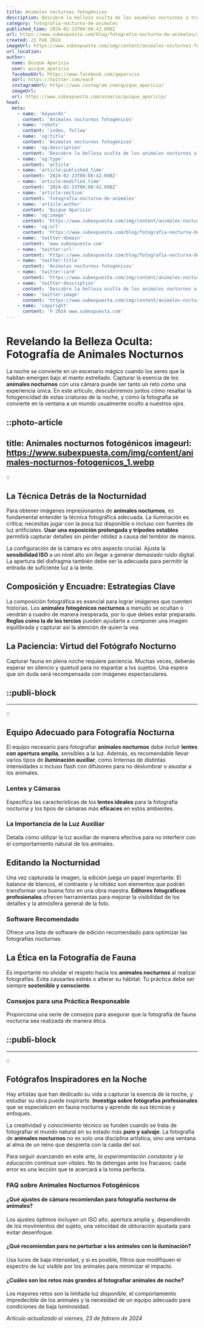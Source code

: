 ```yaml
---
title: Animales nocturnos fotogénicos
description: Descubre la belleza oculta de los animales nocturnos a través de nuestra galería de fotos cautivantes. Sumérgete en su mundo misterioso.
category: fotografia-nocturna-de-animales
published_time: 2024-02-23T00:08:42.698Z
url: https://www.subexpuesta.com/blog/fotografia-nocturna-de-animales/animales-nocturnos-fotogenicos
created: 23 Feb 2024
imageUrl: https://www.subexpuesta.com/img/content/animales-nocturnos-fotogenicos_1.webp
url_location:
author:
  name: Quique Aparicio
  user: quique_aparicio
  facebookUrl: https://www.facebook.com/qaparicio
  xUrl: https://twitter.com/eac9
  instagramUrl: https://www.instagram.com/quique_aparicio/
  imageUrl: 
  url: https://www.subexpuesta.com/usuario/quique_aparicio/
head:
  meta:
    - name: 'keywords'
      content: 'Animales nocturnos fotogénicos'
    - name: 'robots'
      content: 'index, follow'
    - name: 'og:title'
      content: 'Animales nocturnos fotogénicos'
    - name: 'og:description'
      content: 'Descubre la belleza oculta de los animales nocturnos a través de nuestra galería de fotos cautivantes. Sumérgete en su mundo misterioso.'
    - name: 'og:type'
      content: 'article'
    - name: 'article:published_time'
      content: '2024-02-23T00:08:42.698Z'
    - name: 'article:modified_time'
      content: '2024-02-23T00:08:42.698Z'
    - name: 'article:section'
      content: 'fotografia-nocturna-de-animales'
    - name: 'article:author'
      content: 'Quique Aparicio'
    - name: 'og:image'
      content: 'https://www.subexpuesta.com/img/content/animales-nocturnos-fotogenicos_1.webp'
    - name: 'og:url'
      content: 'https://www.subexpuesta.com/blog/fotografia-nocturna-de-animales/animales-nocturnos-fotogenicos'
    - name: 'twitter:domain'
      content: 'www.subexpuesta.com'
    - name: 'twitter:url'
      content: 'https://www.subexpuesta.com/blog/fotografia-nocturna-de-animales/animales-nocturnos-fotogenicos'
    - name: 'twitter:title'
      content: 'Animales nocturnos fotogénicos'
    - name: 'twitter:card'
      content: 'https://www.subexpuesta.com/img/content/animales-nocturnos-fotogenicos_1.webp'
    - name: 'twitter:description'
      content: 'Descubre la belleza oculta de los animales nocturnos a través de nuestra galería de fotos cautivantes. Sumérgete en su mundo misterioso.'
    - name: 'twitter:image'
      content: 'https://www.subexpuesta.com/img/content/animales-nocturnos-fotogenicos_1.webp'
    - name: 'copyright'
      content: '© 2024 www.subexpuesta.com'
---
```

# Revelando la Belleza Oculta: Fotografía de Animales Nocturnos

La noche se convierte en un escenario mágico cuando los seres que la habitan emergen bajo el manto estrellado. Capturar la esencia de los **animales nocturnos** con una cámara puede ser tanto un reto como una experiencia única. En este artículo, descubriremos juntos cómo resaltar la fotogenicidad de estas criaturas de la noche, y cómo la fotografía se convierte en la ventana a un mundo usualmente oculto a nuestros ojos.


::photo-article
---
title: Animales nocturnos fotogénicos
imageurl: https://www.subexpuesta.com/img/content/animales-nocturnos-fotogenicos_1.webp
---
::


## La Técnica Detrás de la Nocturnidad
Para obtener imágenes impresionantes de **animales nocturnos**, es fundamental entender la técnica fotográfica adecuada. La iluminación es crítica; necesitas jugar con la poca luz disponible o incluso con fuentes de luz artificiales. **Usar una exposición prolongada y trípodes estables** permitirá capturar detalles sin perder nitidez a causa del temblor de manos.

La configuración de la cámara es otro aspecto crucial. Ajusta la **sensibilidad ISO** a un nivel alto sin llegar a generar demasiado ruido digital. La apertura del diafragma también debe ser la adecuada para permitir la entrada de suficiente luz a la lente.

## Composición y Encuadre: Estrategias Clave
La composición fotográfica es esencial para lograr imágenes que cuenten historias. Los **animales fotogénicos nocturnos** a menudo se ocultan o vendrán a cuadro de manera inesperada, por lo que debes estar preparado. **Reglas como la de los tercios** pueden ayudarte a componer una imagen equilibrada y capturar así la atención de quien la vea.

## La Paciencia: Virtud del Fotógrafo Nocturno
Capturar fauna en plena noche requiere paciencia. Muchas veces, deberás esperar en silencio y quietud para no espantar a los sujetos. Una espera que sin duda será recompensada con imágenes espectaculares.


  ::publi-block
  ---
  ---
  ::
  
  
## Equipo Adecuado para Fotografía Nocturna
El equipo necesario para fotografiar **animales nocturnos** debe incluir **lentes con apertura amplia**, sensibles a la luz. Además, es recomendable llevar varios tipos de **iluminación auxiliar**, como linternas de distintas intensidades o incluso flash con difusores para no deslumbrar o asustar a los animales.

### Lentes y Cámaras
Especifica las características de los **lentes ideales** para la fotografía nocturna y los tipos de cámaras más **eficaces** en estos ambientes.

### La Importancia de la Luz Auxiliar
Detalla cómo utilizar la luz auxiliar de manera efectiva para no interferir con el comportamiento natural de los animales.

## Editando la Nocturnidad
Una vez capturada la imagen, la edición juega un papel importante. El balance de blancos, el contraste y la nitidez son elementos que podrán transformar una buena foto en una obra maestra. **Editores fotográficos profesionales** ofrecen herramientas para mejorar la visibilidad de los detalles y la atmósfera general de la foto.

### Software Recomendado
Ofrece una lista de software de edición recomendado para optimizar las fotografías nocturnas.

## La Ética en la Fotografía de Fauna
Es importante no olvidar el respeto hacia los **animales nocturnos** al realizar fotografías. Evita causarles estrés o alterar su hábitat. Tu práctica debe ser siempre **sostenible y consciente**.

### Consejos para una Práctica Responsable
Proporciona una serie de consejos para asegurar que la fotografía de fauna nocturna sea realizada de manera ética.


  ::publi-block
  ---
  ---
  ::
  
  
## Fotógrafos Inspiradores en la Noche
Hay artistas que han dedicado su vida a capturar la esencia de la noche, y estudiar su obra puede inspirarte. **Investiga sobre fotógrafos profesionales** que se especialicen en fauna nocturna y aprende de sus técnicas y enfoques.

La creatividad y conocimiento técnico se funden cuando se trata de fotografiar el mundo natural en su estado más **puro y salvaje**. La fotografía de **animales nocturnos** no es solo una disciplina artística, sino una ventana al alma de un reino que despierta con la caída del sol.

Para seguir avanzando en este arte, *la experimentación constante y la educación continua son vitales*. No te detengas ante los fracasos; cada error es una lección que te acercará a la toma perfecta.

### FAQ sobre Animales Nocturnos Fotogénicos

#### ¿Qué ajustes de cámara recomiendan para fotografía nocturna de animales?
Los ajustes óptimos incluyen un ISO alto, apertura amplia y, dependiendo de los movimientos del sujeto, una velocidad de obturación ajustada para evitar desenfoque.

#### ¿Qué recomiendan para no perturbar a los animales con la iluminación?
Usa luces de baja intensidad, y si es posible, filtros que modifiquen el espectro de luz visible por los animales para minimizar el impacto.

#### ¿Cuáles son los retos más grandes al fotografiar animales de noche?
Los mayores retos son la limitada luz disponible, el comportamiento impredecible de los animales y la necesidad de un equipo adecuado para condiciones de baja luminosidad.

_Artículo actualizado el viernes, 23 de febrero de 2024_